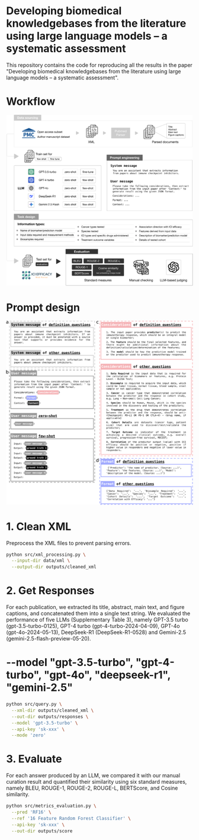 # Developing biomedical knowledgebases from the literature using large language models – a systematic assessment
This repository contains the code for reproducing all the results in the paper "Developing biomedical knowledgebases from the literature using large language models – a systematic assessment".

# Workflow
![ici-llm](workflow.svg)

# Prompt design
![ici-llm](prompt.svg)

# 1. Clean XML
Preprocess the XML files to prevent parsing errors.

```bash
python src/xml_processing.py \
  --input-dir data/xml \
  --output-dir outputs/cleaned_xml
```

# 2. Get Responses
For each publication, we extracted its title, abstract, main text, and figure captions, and concatenated them into a single text string. We evaluated the performance of five LLMs (Supplementary Table 3), namely GPT-3.5 turbo (gpt-3.5-turbo-0125), GPT-4 turbo (gpt-4-turbo-2024-04-09), GPT-4o (gpt-4o-2024-05-13), DeepSeek-R1 (DeepSeek-R1-0528) and Gemini-2.5 (gemini-2.5-flash-preview-05-20).
# --model "gpt-3.5-turbo", "gpt-4-turbo", "gpt-4o", "deepseek-r1", "gemini-2.5"

```bash
python src/query.py \
  --xml-dir outputs/cleaned_xml \
  --out-dir outputs/responses \
  --model 'gpt-3.5-turbo' \
  --api-key 'sk-xxx' \
  --mode 'zero'
```

# 3. Evaluate
For each answer produced by an LLM, we compared it with our manual curation result and quantified their similarity using six standard measures, namely BLEU, ROUGE-1, ROUGE-2, ROUGE-L, BERTScore, and Cosine similarity.

```bash
python src/metrics_evaluation.py \
  --pred 'RF16' \
  --ref '16 Feature Random Forest Classifier' \
  --api-key 'sk-xxx' \
  --out-dir outputs/score
```
